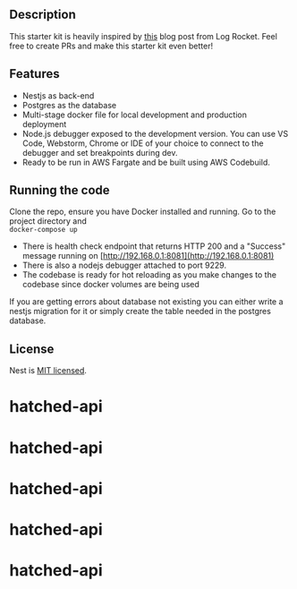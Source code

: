 ## Description
This starter kit is heavily inspired by [this](https://blog.logrocket.com/containerized-development-nestjs-docker/) blog post from Log Rocket.
Feel free to create PRs and make this starter kit even better! 
## Features
* Nestjs as back-end
* Postgres as the database
* Multi-stage docker file for local development and production deployment
* Node.js debugger exposed to the development version. You can use VS Code, Webstorm,
  Chrome or IDE of your choice to connect to the debugger and set breakpoints during dev.   
* Ready to be run in AWS Fargate and be built using AWS Codebuild.

## Running the code
Clone the repo, ensure you have Docker installed and running.
Go to the project directory and  
`docker-compose up`

* There is health check endpoint that returns HTTP 200 and a "Success" message running
on [http://192.168.0.1:8081](http://192.168.0.1:8081)
* There is also a nodejs debugger attached to port 9229.    
* The codebase is ready for hot reloading as you make changes to the codebase since docker volumes 
  are being used
  
If you are getting errors about database not existing you can either
write a nestjs migration for it or simply create the table needed in the
postgres database.

## License

Nest is [MIT licensed](LICENSE).
# hatched-api
# hatched-api
# hatched-api
# hatched-api
# hatched-api
